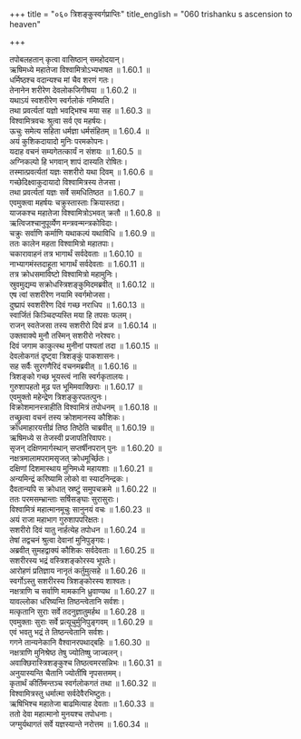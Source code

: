 +++
title = "०६० त्रिशङ्कुस्वर्गप्राप्तिः"
title_english = "060 trishanku s ascension to heaven"

+++

तपोबलहतान् कृत्वा वासिष्ठान् समहोदयान्।  
ऋषिमध्ये महातेजा विश्वामित्रोऽभ्यभाषत ॥ 1.60.1 ॥   
धर्मिष्ठश्च वदान्यश्च मां चैव शरणं गतः।  
तेनानेन शरीरेण देवलोकजिगीषया ॥ 1.60.2 ॥   
यथाऽयं स्वशरीरेण स्वर्गलोकं गमिष्यति।  
तथा प्रवर्त्यतां यज्ञो भवद्भिश्च मया सह ॥ 1.60.3 ॥   
विश्वामित्रवचः श्रुत्वा सर्व एव महर्षयः।  
ऊचुः समेत्य सहिता धर्मज्ञा धर्मसंहितम् ॥ 1.60.4 ॥   
अयं कुशिकदायादो मुनिः परमकोपनः।  
यदाह वचनं सम्यगेतत्कार्यं न संशयः ॥ 1.60.5 ॥   
अग्निकल्पो हि भगवान् शापं दास्यति रोषितः।  
तस्मात्प्रवर्त्यतां यज्ञः सशरीरो यथा दिवम् ॥ 1.60.6 ॥   
गच्छेदिक्ष्वाकुदायादो विश्वामित्रस्य तेजसा।  
तथा प्रवर्त्यतां यज्ञः सर्वे समधितिष्ठत ॥ 1.60.7 ॥   
एवमुक्त्वा महर्षयः चक्रुस्तास्ताः क्रियास्तदा।  
याजकश्च महातेजा विश्वामित्रोऽभवत् क्रतौ ॥ 1.60.8 ॥   
ऋत्विजश्चानुपूर्व्येण मन्त्रवन्मन्त्रकोविदाः।  
चक्रुः सर्वाणि कर्माणि यथाकल्पं यथाविधि ॥ 1.60.9 ॥   
ततः कालेन महता विश्वामित्रो महातपाः।  
चकारावाहनं तत्र भागार्थं सर्वदेवताः ॥ 1.60.10 ॥   
नाभ्यागमंस्तदाहूता भागार्थं सर्वदेवताः ॥ 1.60.11 ॥   
तत्र क्रोधसमाविष्टो विश्वामित्रो महामुनिः।  
स्रुवमुद्यम्य सक्रोधस्त्रिशङ्कुमिदमब्रवीत् ॥ 1.60.12 ॥   
एष त्वां सशरीरेण नयामि स्वर्गमोजसा।  
दुष्प्रापं स्वशरीरेण दिवं गच्छ नराधिप ॥ 1.60.13 ॥   
स्वार्जितं किञ्चिदप्यस्ति मया हि तपसः फलम्।  
राजन् स्वतेजसा तस्य सशरीरो दिवं व्रज ॥ 1.60.14 ॥   
उक्तवाक्ये मुनौ तस्मिन् सशरीरो नरेश्वरः।  
दिवं जगाम काकुत्स्थ मुनीनां पश्यतां तदा ॥ 1.60.15 ॥   
देवलोकगतं दृष्ट्वा त्रिशङ्कुं पाकशासनः।  
सह सर्वैः सुरगणैरिदं वचनमब्रवीत् ॥ 1.60.16 ॥   
त्रिशङ्को गच्छ भूयस्त्वं नासि स्वर्गकृतालयः।  
गुरुशापहतो मूढ पत भूमिमवाक्छिराः ॥ 1.60.17 ॥   
एवमुक्तो महेन्द्रेण त्रिशङ्कुरपतत्पुनः।  
विक्रोशमानस्त्राहीति विश्वामित्रं तपोधनम् ॥ 1.60.18 ॥   
तच्छ्रुत्वा वचनं तस्य क्रोशमानस्य कौशिकः।  
क्रोधमाहारयत्तीव्रं तिष्ठ तिष्ठेति चाब्रवीत् ॥ 1.60.19 ॥   
ऋषिमध्ये स तेजस्वी प्रजापतिरिवापरः।  
सृजन् दक्षिणमार्गस्थान् सप्तर्षीनपरान् पुनः ॥ 1.60.20 ॥   
नक्षत्रमालामपरामसृजत् क्रोधमूर्च्छितः।  
दक्षिणां दिशमास्थाय मुनिमध्ये महायशाः ॥ 1.60.21 ॥   
अन्यमिन्द्रं करिष्यामि लोको वा स्यादनिन्द्रकः।  
दैवतान्यपि स क्रोधात् स्रष्टुं समुपचक्रमे ॥ 1.60.22 ॥   
ततः परमसम्भ्रान्ताः सर्षिसङ्घाः सुरासुराः।  
विश्वामित्रं महात्मानमूचुः सानुनयं वचः ॥ 1.60.23 ॥   
अयं राजा महाभाग गुरुशापपरिक्षतः।  
सशरीरो दिवं यातु नार्हत्येह तपोधन ॥ 1.60.24 ॥   
तेषां तद्वचनं श्रुत्वा देवानां मुनिपुङ्गवः।  
अब्रवीत् सुमहद्वाक्यं कौशिकः सर्वदेवताः ॥ 1.60.25 ॥   
सशरीरस्य भद्रं वस्त्रिशङ्कोरस्य भूपतेः।  
आरोहणं प्रतिज्ञाय नानृतं कर्तुमुत्सहे ॥ 1.60.26 ॥   
स्वर्गोऽस्तु सशरीरस्य त्रिशङ्कोरस्य शाश्वतः।  
नक्षत्राणि च सर्वाणि मामकानि ध्रुवाण्यथ ॥ 1.60.27 ॥   
यावल्लोका धरिष्यन्ति तिष्ठन्त्वेतानि सर्वशः।  
मत्कृतानि सुराः सर्वे तदनुज्ञातुमर्हथ ॥ 1.60.28 ॥   
एवमुक्ताः सुराः सर्वे प्रत्यूचुर्मुनिपुङ्गवम् ॥ 1.60.29 ॥   
एवं भवतु भद्रं ते तिष्ठन्त्वेतानि सर्वशः।  
गगने तान्यनेकानि वैश्वानरपथाद्बहिः ॥ 1.60.30 ॥   
नक्षत्राणि मुनिश्रेष्ठ तेषु ज्योतिष्षु जाज्वलन्।  
अवाक्छिरास्त्रिशङ्कुश्च तिष्ठत्वमरसन्निभः ॥ 1.60.31 ॥   
अनुयास्यन्ति चैतानि ज्योतींषि नृपसत्तमम्।  
कृतार्थं कीर्तिमन्तञ्च स्वर्गलोकगतं तथा ॥ 1.60.32 ॥   
विश्वामित्रस्तु धर्मात्मा सर्वदेवैरभिष्टुतः।  
ऋषिभिश्च महातेजा बाढमित्याह देवताः ॥ 1.60.33 ॥   
ततो देवा महात्मानो मुनयश्च तपोधनाः।  
जग्मुर्यथागतं सर्वे यज्ञस्यान्ते नरोत्तम ॥ 1.60.34 ॥   
